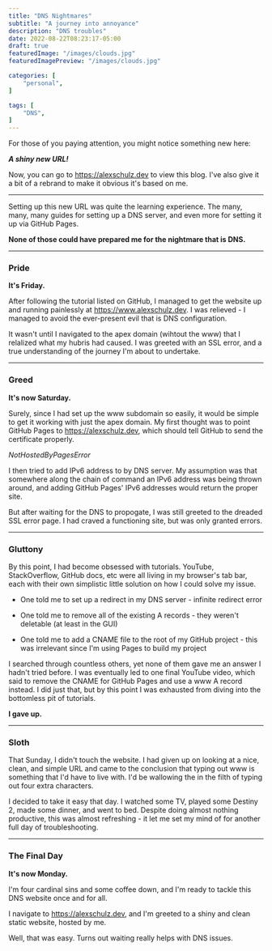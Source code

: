 ```yaml
---
title: "DNS Nightmares"
subtitle: "A journey into annoyance"
description: "DNS troubles"
date: 2022-08-22T08:23:17-05:00
draft: true
featuredImage: "/images/clouds.jpg"
featuredImagePreview: "/images/clouds.jpg"

categories: [
    "personal",
]

tags: [
    "DNS",
]
---
```


For those of you paying attention, you might notice something new here:

***A shiny new URL!***

Now, you can go to <https://alexschulz.dev> to view this blog. I've also give it a bit of a rebrand to make it obvious it's based on me.

---

Setting up this new URL was quite the learning experience. The many, many, many guides for setting up a DNS server, and even more for setting it up via GitHub Pages.

**None of those could have prepared me for the nightmare that is DNS.**

---

### Pride

**It's Friday.**

After following the tutorial listed on GitHub, I managed to get the website up and running painlessly at https://www.alexschulz.dev. I was relieved - I managed to avoid the ever-present evil that is DNS configuration.

It wasn't until I navigated to the apex domain (wihtout the www) that I relalized what my hubris had caused. I was greeted with an SSL error, and a true understanding of the journey I'm about to undertake.

---

### Greed

**It's now Saturday.**

Surely, since I had set up the www subdomain so easily, it would be simple to get it working with just the apex domain. My first thought was to point GitHub Pages to https://alexschulz.dev, which should tell GitHub to send the certificate properly.

*NotHostedByPagesError*

I then tried to add IPv6 address to by DNS server. My assumption was that somewhere along the chain of command an IPv6 address was being thrown around, and adding GitHub Pages' IPv6 addresses would return the proper site.

But after waiting for the DNS to propogate, I was still greeted to the dreaded SSL error page. I had craved a functioning site, but was only granted errors.

---

### Gluttony

By this point, I had become obsessed with tutorials. YouTube, StackOverflow, GitHub docs, etc were all living in my browser's tab bar, each with their own simplistic little solution on how I could solve my issue.

* One told me to set up a redirect in my DNS server - infinite redirect error

* One told me to remove all of the existing A records - they weren't deletable (at least in the GUI)

* One told me to add a CNAME file to the root of my GitHub project - this was irrelevant since I'm using Pages to build my project

I searched through countless others, yet none of them gave me an answer I hadn't tried before. I was eventually led to one final YouTube video, which said to remove the CNAME for GitHub Pages and use a www A record instead. I did just that, but by this point I was exhausted from diving into the bottomless pit of tutorials.

**I gave up.**

---

### Sloth

That Sunday, I didn't touch the website. I had given up on looking at a nice, clean, and simple URL and came to the conclusion that typing out www is something that I'd have to live with. I'd be wallowing the in the filth of typing out four extra characters.

I decided to take it easy that day. I watched some TV, played some Destiny 2, made some dinner, and went to bed. Despite doing almost nothing productive, this was almost refreshing - it let me set my mind of for another full day of troubleshooting.

---

### The Final Day

**It's now Monday.**

I'm four cardinal sins and some coffee down, and I'm ready to tackle this DNS website once and for all.

I navigate to <https://alexschulz.dev>, and I'm greeted to a shiny and clean static website, hosted by me.

Well, that was easy. Turns out waiting really helps with DNS issues.
